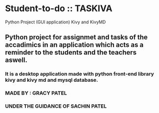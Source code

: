 # Student-to-do  :: TASKIVA
Python Project (GUI application) Kivy and KivyMD

## Python project for assignmet and tasks of the accadimics in an application which acts as a reminder to the students and the teachers aswell.
### It is a desktop application made with python front-end library kivy and kivy md and mysql database.

### MADE BY : GRACY PATEL
### UNDER THE GUIDANCE OF SACHIN PATEL
